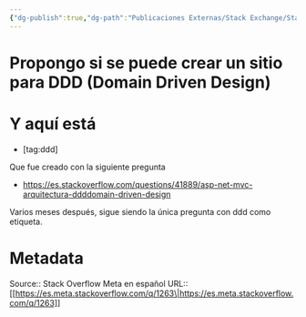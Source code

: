 ```yaml
---
{"dg-publish":true,"dg-path":"Publicaciones Externas/Stack Exchange/Stack Overflow en español/Stack Overflow en español Meta/es.meta.stackoverflow.com-1263.md","permalink":"/publicaciones-externas/stack-exchange/stack-overflow-en-espanol/stack-overflow-en-espanol-meta/es-meta-stackoverflow-com-1263/","title":"Propongo si se puede crear un sitio para DDD (Domain Driven Design)","hide":true,"noteIcon":"\"0\"","created":"2024-04-03T12:49:10.510-06:00","updated":"2024-04-05T16:43:58.845-06:00"}
---
```


# Propongo si se puede crear un sitio para DDD (Domain Driven Design)

# Y aquí está
- [tag:ddd]

Que fue creado con la siguiente pregunta
  - https://es.stackoverflow.com/questions/41889/asp-net-mvc-arquitectura-ddddomain-driven-design

Varios meses después, sigue siendo la única pregunta con ddd como etiqueta.

# Metadata
Source:: Stack Overflow Meta en español
URL:: [[https://es.meta.stackoverflow.com/q/1263\|https://es.meta.stackoverflow.com/q/1263]]


